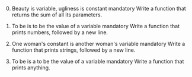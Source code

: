 0. Beauty is variable, ugliness is constant
mandatory
Write a function that returns the sum of all its parameters.

1. To be is to be the value of a variable
mandatory
Write a function that prints numbers, followed by a new line.

2. One woman's constant is another woman's variable
mandatory
Write a function that prints strings, followed by a new line.

3. To be is a to be the value of a variable
mandatory
Write a function that prints anything.

